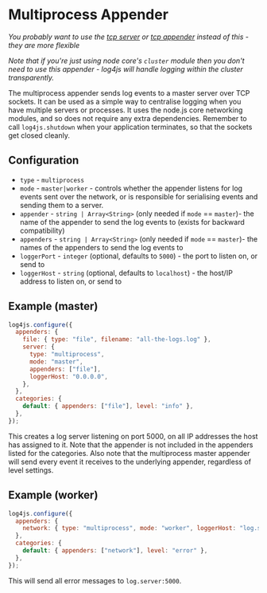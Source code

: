 # Multiprocess Appender

_You probably want to use the [tcp server](tcp-server.md) or [tcp appender](tcp.md) instead of this - they are more flexible_

_Note that if you're just using node core's `cluster` module then you don't need to use this appender - log4js will handle logging within the cluster transparently._

The multiprocess appender sends log events to a master server over TCP sockets. It can be used as a simple way to centralise logging when you have multiple servers or processes. It uses the node.js core networking modules, and so does not require any extra dependencies. Remember to call `log4js.shutdown` when your application terminates, so that the sockets get closed cleanly.

## Configuration

- `type` - `multiprocess`
- `mode` - `master|worker` - controls whether the appender listens for log events sent over the network, or is responsible for serialising events and sending them to a server.
- `appender` - `string | Array<String>` (only needed if `mode` == `master`)- the name of the appender to send the log events to (exists for backward compatibility)
- `appenders` - `string | Array<String>` (only needed if `mode` == `master`)- the names of the appenders to send the log events to
- `loggerPort` - `integer` (optional, defaults to `5000`) - the port to listen on, or send to
- `loggerHost` - `string` (optional, defaults to `localhost`) - the host/IP address to listen on, or send to

## Example (master)

```javascript
log4js.configure({
  appenders: {
    file: { type: "file", filename: "all-the-logs.log" },
    server: {
      type: "multiprocess",
      mode: "master",
      appenders: ["file"],
      loggerHost: "0.0.0.0",
    },
  },
  categories: {
    default: { appenders: ["file"], level: "info" },
  },
});
```

This creates a log server listening on port 5000, on all IP addresses the host has assigned to it. Note that the appender is not included in the appenders listed for the categories. Also note that the multiprocess master appender will send every event it receives to the underlying appender, regardless of level settings.

## Example (worker)

```javascript
log4js.configure({
  appenders: {
    network: { type: "multiprocess", mode: "worker", loggerHost: "log.server" },
  },
  categories: {
    default: { appenders: ["network"], level: "error" },
  },
});
```

This will send all error messages to `log.server:5000`.
